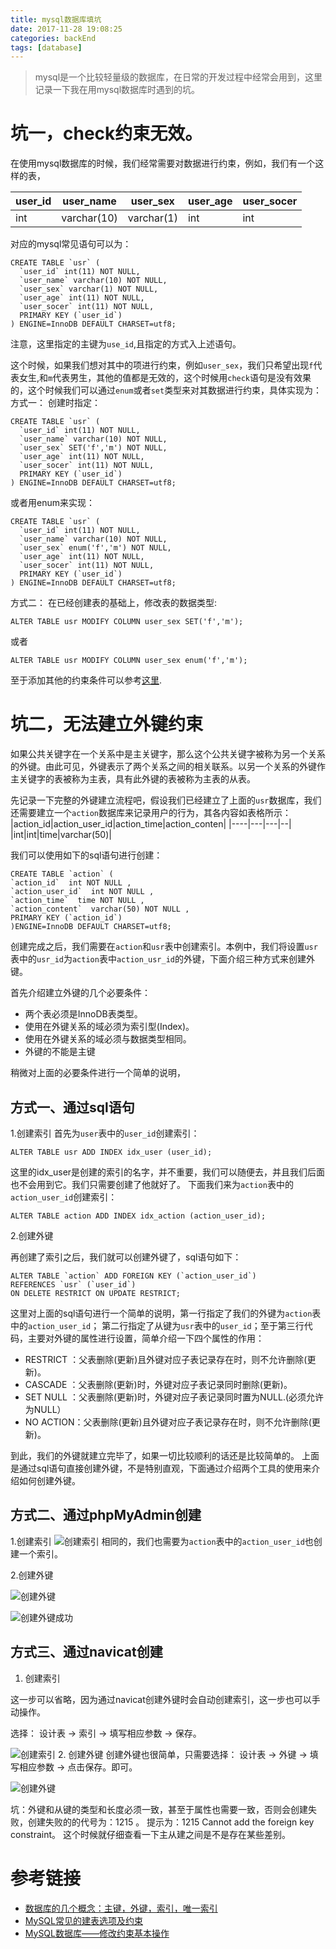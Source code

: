 ```yaml
---
title: mysql数据库填坑
date: 2017-11-28 19:08:25
categories: backEnd
tags: [database]
---
```


> mysql是一个比较轻量级的数据库，在日常的开发过程中经常会用到，这里记录一下我在用mysql数据库时遇到的坑。

# 坑一，check约束无效。

在使用mysql数据库的时候，我们经常需要对数据进行约束，例如，我们有一个这样的表，

|user_id|user_name|user_sex|user_age|user_socer|
|--|--|--|--|--|
|int|varchar(10)|varchar(1)|int|int|

对应的mysql常见语句可以为：
```
CREATE TABLE `usr` (
  `user_id` int(11) NOT NULL,
  `user_name` varchar(10) NOT NULL,
  `user_sex` varchar(1) NOT NULL,
  `user_age` int(11) NOT NULL,
  `user_socer` int(11) NOT NULL,
  PRIMARY KEY (`user_id`)
) ENGINE=InnoDB DEFAULT CHARSET=utf8;
```
注意，这里指定的主键为``use_id``,且指定的方式入上述语句。

这个时候，如果我们想对其中的项进行约束，例如``user_sex``，我们只希望出现``f``代表女生,和``m``代表男生，其他的值都是无效的，这个时候用``check``语句是没有效果的，这个时候我们可以通过``enum``或者``set``类型来对其数据进行约束，具体实现为：
方式一：
创建时指定：
```
CREATE TABLE `usr` (
  `user_id` int(11) NOT NULL,
  `user_name` varchar(10) NOT NULL,
  `user_sex` SET('f','m') NOT NULL,
  `user_age` int(11) NOT NULL,
  `user_socer` int(11) NOT NULL,
  PRIMARY KEY (`user_id`)
) ENGINE=InnoDB DEFAULT CHARSET=utf8;
```
或者用enum来实现：
```
CREATE TABLE `usr` (
  `user_id` int(11) NOT NULL,
  `user_name` varchar(10) NOT NULL,
  `user_sex` enum('f','m') NOT NULL,
  `user_age` int(11) NOT NULL,
  `user_socer` int(11) NOT NULL,
  PRIMARY KEY (`user_id`)
) ENGINE=InnoDB DEFAULT CHARSET=utf8;
```
方式二：
在已经创建表的基础上，修改表的数据类型:
```
ALTER TABLE usr MODIFY COLUMN user_sex SET('f','m');
```
或者
```
ALTER TABLE usr MODIFY COLUMN user_sex enum('f','m');
```

至于添加其他的约束条件可以参考[这里](http://blog.csdn.net/peng_666666/article/details/54813098).

# 坑二，无法建立外键约束

如果公共关键字在一个关系中是主关键字，那么这个公共关键字被称为另一个关系的外键。由此可见，外键表示了两个关系之间的相关联系。以另一个关系的外键作主关键字的表被称为主表，具有此外键的表被称为主表的从表。

先记录一下完整的外键建立流程吧，假设我们已经建立了上面的``usr``数据库，我们还需要建立一个``action``数据库来记录用户的行为，其各内容如表格所示：
|action_id|action_user_id|action_time|action_conten|
|----|---|---|--|
|int|int|time|varchar(50)|

我们可以使用如下的sql语句进行创建：
```
CREATE TABLE `action` (
`action_id`  int NOT NULL ,
`action_user_id`  int NOT NULL ,
`action_time`  time NOT NULL ,
`action_content`  varchar(50) NOT NULL ,
PRIMARY KEY (`action_id`)
)ENGINE=InnoDB DEFAULT CHARSET=utf8;

```
创建完成之后，我们需要在``action``和``usr``表中创建索引。本例中，我们将设置``usr``表中的``usr_id``为``action``表中``action_usr_id``的外键，下面介绍三种方式来创建外键。

首先介绍建立外键的几个必要条件：

* 两个表必须是InnoDB表类型。
* 使用在外键关系的域必须为索引型(Index)。
* 使用在外键关系的域必须与数据类型相同。
* 外键的不能是主键

稍微对上面的必要条件进行一个简单的说明，

## 方式一、通过sql语句

1.创建索引
首先为``user``表中的``user_id``创建索引：
```
ALTER TABLE usr ADD INDEX idx_user (user_id);
```
这里的idx_user是创建的索引的名字，并不重要，我们可以随便去，并且我们后面也不会用到它。我们只需要创建了他就好了。
下面我们来为``action``表中的``action_user_id``创建索引：
```
ALTER TABLE action ADD INDEX idx_action (action_user_id);
```

2.创建外键

再创建了索引之后，我们就可以创建外键了，sql语句如下：
```
ALTER TABLE `action` ADD FOREIGN KEY (`action_user_id`) 
REFERENCES `usr` (`user_id`) 
ON DELETE RESTRICT ON UPDATE RESTRICT;
```

这里对上面的sql语句进行一个简单的说明，第一行指定了我们的外键为``action``表中的``action_user_id``；
第二行指定了从键为``usr``表中的``user_id``；至于第三行代码，主要对外键的属性进行设置，简单介绍一下四个属性的作用：

* RESTRICT ：父表删除(更新)且外键对应子表记录存在时，则不允许删除(更新)。
* CASCADE ：父表删除(更新)时，外键对应子表记录同时删除(更新)。
* SET NULL ：父表删除(更新)时，外键对应子表记录同时置为NULL.(必须允许为NULL）
* NO ACTION：父表删除(更新)且外键对应子表记录存在时，则不允许删除(更新)。

到此，我们的外键就建立完毕了，如果一切比较顺利的话还是比较简单的。
上面是通过sql语句直接创建外键，不是特别直观，下面通过介绍两个工具的使用来介绍如何创建外键。

## 方式二、通过phpMyAdmin创建

1.创建索引
![创建索引](http://ovec6nnof.bkt.clouddn.com/phpMyAdmin%E5%88%9B%E5%BB%BA%E7%B4%A2%E5%BC%95.png)
相同的，我们也需要为``action``表中的``action_user_id``也创建一个索引。

2.创建外键

![创建外键](http://ovec6nnof.bkt.clouddn.com/phpMyAdmin%E5%88%9B%E5%BB%BA%E5%A4%96%E9%94%AE.png)

![创建外键成功](http://ovec6nnof.bkt.clouddn.com/phpMyAdmin%E5%88%9B%E5%BB%BA%E7%B4%A2%E5%BC%95%E5%AE%8C%E6%88%90.png)

## 方式三、通过navicat创建

1. 创建索引

这一步可以省略，因为通过navicat创建外键时会自动创建索引，这一步也可以手动操作。

选择： 设计表 -> 索引 -> 填写相应参数 -> 保存。

![创建索引](http://ovec6nnof.bkt.clouddn.com/navicat%E5%88%9B%E5%BB%BA%E7%B4%A2%E5%BC%95.jpg)
2. 创建外键
创建外键也很简单，只需要选择：
设计表 -> 外键 -> 填写相应参数 -> 点击保存。即可。

![创建外键](http://ovec6nnof.bkt.clouddn.com/nativcat%E5%88%9B%E5%BB%BA%E5%A4%96%E9%94%AE.png)


坑：外键和从键的类型和长度必须一致，甚至于属性也需要一致，否则会创建失败，创建失败的的代号为：1215 。
提示为：1215 Cannot add the foreign key constraint。
这个时候就仔细查看一下主从建之间是不是存在某些差别。

# 参考链接

* [数据库的几个概念：主键，外键，索引，唯一索引](http://blog.csdn.net/xrt95050/article/details/5556411)
* [MySQL常见的建表选项及约束](https://www.cnblogs.com/geaozhang/p/6786105.html)
* [MySQL数据库——修改约束基本操作](http://blog.csdn.net/peng_666666/article/details/54813098)